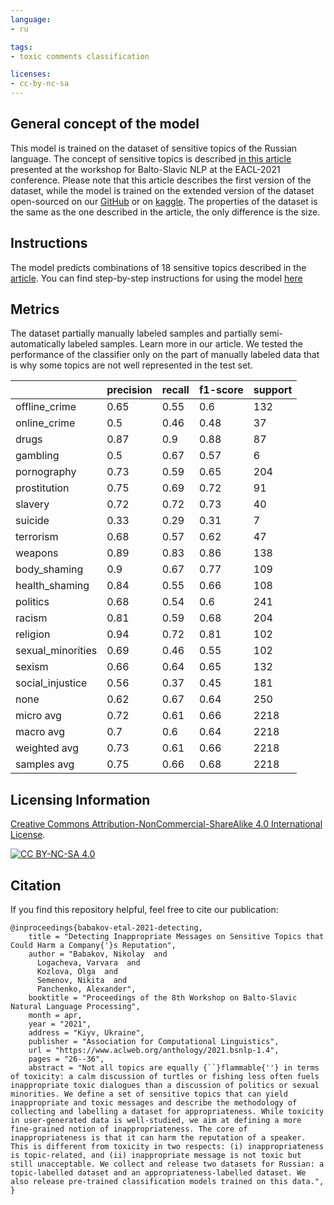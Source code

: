 ```yaml
---
language:
- ru

tags:
- toxic comments classification

licenses:
- cc-by-nc-sa
---
```


## General concept of the model

This model is trained on the dataset of sensitive topics of the Russian language. The concept of sensitive topics is described [in this article ](https://www.aclweb.org/anthology/2021.bsnlp-1.4/) presented at the workshop for Balto-Slavic NLP at the EACL-2021 conference. Please note that this article describes the first version of the dataset, while the model is trained on the extended version of the dataset open-sourced on our [GitHub](https://github.com/skoltech-nlp/inappropriate-sensitive-topics/blob/main/Version2/sensitive_topics/sensitive_topics.csv) or on [kaggle](https://www.kaggle.com/nigula/russian-sensitive-topics). The properties of the dataset is the same as the one described in the article, the only difference is the size.


## Instructions

The model predicts combinations of 18 sensitive topics described in the [article](https://arxiv.org/abs/2103.05345). You can find step-by-step instructions for using the model [here](https://github.com/skoltech-nlp/inappropriate-sensitive-topics/blob/main/Version2/sensitive_topics/Inference.ipynb)


## Metrics

The dataset partially manually labeled samples and partially semi-automatically labeled samples. Learn more in our article. We tested the performance of the classifier only on the part of manually labeled data that is why some topics are not well represented in the test set.


|                   | precision | recall | f1-score | support |
|-------------------|-----------|--------|----------|---------|
| offline_crime     |      0.65 |   0.55 |      0.6 |     132 |
| online_crime      |       0.5 |   0.46 |     0.48 |      37 |
| drugs             |      0.87 |    0.9 |     0.88 |      87 |
| gambling          |       0.5 |   0.67 |     0.57 |       6 |
| pornography       |      0.73 |   0.59 |     0.65 |     204 |
| prostitution      |      0.75 |   0.69 |     0.72 |      91 |
| slavery           |      0.72 |   0.72 |     0.73 |      40 |
| suicide           |      0.33 |   0.29 |     0.31 |       7 |
| terrorism         |      0.68 |   0.57 |     0.62 |      47 |
| weapons           |      0.89 |   0.83 |     0.86 |     138 |
| body_shaming      |       0.9 |   0.67 |     0.77 |     109 |
| health_shaming    |      0.84 |   0.55 |     0.66 |     108 |
| politics          |      0.68 |   0.54 |      0.6 |     241 |
| racism            |      0.81 |   0.59 |     0.68 |     204 |
| religion          |      0.94 |   0.72 |     0.81 |     102 |
| sexual_minorities |      0.69 |   0.46 |     0.55 |     102 |
| sexism            |      0.66 |   0.64 |     0.65 |     132 |
| social_injustice  |      0.56 |   0.37 |     0.45 |     181 |
| none              |      0.62 |   0.67 |     0.64 |     250 |
| micro avg         |      0.72 |   0.61 |     0.66 |    2218 |
| macro avg         |       0.7 |    0.6 |     0.64 |    2218 |
| weighted avg      |      0.73 |   0.61 |     0.66 |    2218 |
| samples avg       |      0.75 |   0.66 |     0.68 |    2218 |

## Licensing Information

[Creative Commons Attribution-NonCommercial-ShareAlike 4.0 International License][cc-by-nc-sa].

[![CC BY-NC-SA 4.0][cc-by-nc-sa-image]][cc-by-nc-sa]

[cc-by-nc-sa]: http://creativecommons.org/licenses/by-nc-sa/4.0/
[cc-by-nc-sa-image]: https://i.creativecommons.org/l/by-nc-sa/4.0/88x31.png

## Citation

If you find this repository helpful, feel free to cite our publication:

```
@inproceedings{babakov-etal-2021-detecting,
    title = "Detecting Inappropriate Messages on Sensitive Topics that Could Harm a Company{'}s Reputation",
    author = "Babakov, Nikolay  and
      Logacheva, Varvara  and
      Kozlova, Olga  and
      Semenov, Nikita  and
      Panchenko, Alexander",
    booktitle = "Proceedings of the 8th Workshop on Balto-Slavic Natural Language Processing",
    month = apr,
    year = "2021",
    address = "Kiyv, Ukraine",
    publisher = "Association for Computational Linguistics",
    url = "https://www.aclweb.org/anthology/2021.bsnlp-1.4",
    pages = "26--36",
    abstract = "Not all topics are equally {``}flammable{''} in terms of toxicity: a calm discussion of turtles or fishing less often fuels inappropriate toxic dialogues than a discussion of politics or sexual minorities. We define a set of sensitive topics that can yield inappropriate and toxic messages and describe the methodology of collecting and labelling a dataset for appropriateness. While toxicity in user-generated data is well-studied, we aim at defining a more fine-grained notion of inappropriateness. The core of inappropriateness is that it can harm the reputation of a speaker. This is different from toxicity in two respects: (i) inappropriateness is topic-related, and (ii) inappropriate message is not toxic but still unacceptable. We collect and release two datasets for Russian: a topic-labelled dataset and an appropriateness-labelled dataset. We also release pre-trained classification models trained on this data.",
}
```